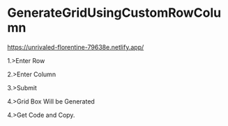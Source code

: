 # GenerateGridUsingCustomRowColumn

https://unrivaled-florentine-79638e.netlify.app/


1.>Enter Row 

2.>Enter Column

3.>Submit

4.>Grid Box Will be Generated

4.>Get Code and Copy.
